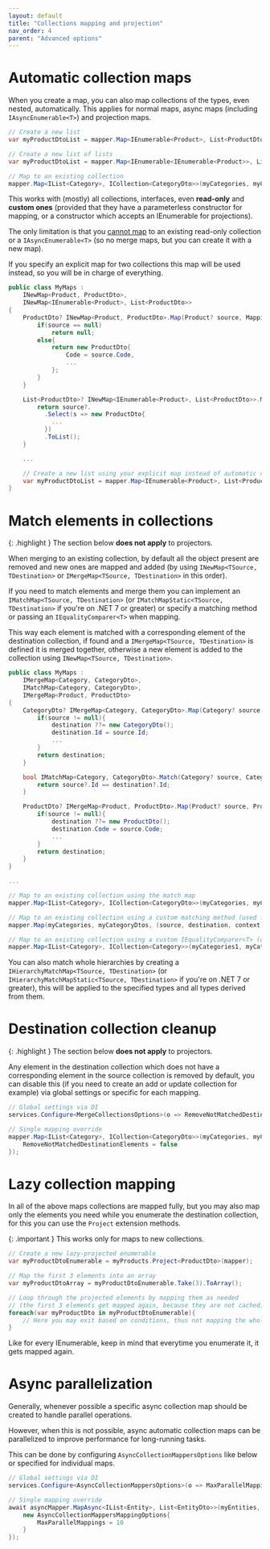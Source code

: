 ```yaml
---
layout: default
title: "Collections mapping and projection"
nav_order: 4
parent: "Advanced options"
---
```


# Automatic collection maps

When you create a map, you can also map collections of the types, even nested, automatically. This applies for normal maps, async maps (including `IAsyncEnumerable<T>`) and projection maps.

```csharp
// Create a new list
var myProductDtoList = mapper.Map<IEnumerable<Product>, List<ProductDto>>(myProducts);

// Create a new list of lists
var myProductDtoList = mapper.Map<IEnumerable<IEnumerable<Product>>, List<List<ProductDto>>>(myProductss);

// Map to an existing collection
mapper.Map<IList<Category>, ICollection<CategoryDto>>(myCategories, myCategoryDtos);
```

This works with (mostly) all collections, interfaces, even **read-only** and **custom ones** (provided that they have a parameterless constructor for mapping, or a constructor which accepts an IEnumerable<T> for projections).

The only limitation is that you <u>cannot map</u> to an existing read-only collection or a `IAsyncEnumerable<T>` (so no merge maps, but you can create it with a new map).

If you specify an explicit map for two collections this map will be used instead, so you will be in charge of everything.

```csharp
public class MyMaps :
    INewMap<Product, ProductDto>,
    INewMap<IEnumerable<Product>, List<ProductDto>>
{
    ProductDto? INewMap<Product, ProductDto>.Map(Product? source, MappingContext context){
        if(source == null)
            return null;
        else{
            return new ProductDto{
                Code = source.Code,
                ...
            };
        }
    }

    List<ProductDto>? INewMap<IEnumerable<Product>, List<ProductDto>>.Map(IEnumerable<Product>? source, MappingContext context){
        return source?.
          .Select(s => new ProductDto{
            ...
          })
          .ToList();
    }

    ...

    // Create a new list using your explicit map instead of automatic collection mapping
    var myProductDtoList = mapper.Map<IEnumerable<Product>, List<ProductDto>>(myProducts);
}
```

# Match elements in collections

{: .highlight }
The section below **does not apply** to projectors.

When merging to an existing collection, by default all the object present are removed and new ones are mapped and added (by using `INewMap<TSource, TDestination>` or `IMergeMap<TSource, TDestination>` in this order).

If you need to match elements and merge them you can implement an `IMatchMap<TSource, TDestination>` (or `IMatchMapStatic<TSource, TDestination>` if you're on .NET 7 or greater) or specify a matching method or passing an `IEqualityComparer<T>` when mapping.

This way each element is matched with a corresponding element of the destination collection, if found and a `IMergeMap<TSource, TDestination>` is defined it is merged together, otherwise a new element is added to the collection using `INewMap<TSource, TDestination>`.

```csharp
public class MyMaps :
    IMergeMap<Category, CategoryDto>,
    IMatchMap<Category, CategoryDto>,
    IMergeMap<Product, ProductDto>
{
    CategoryDto? IMergeMap<Category, CategoryDto>.Map(Category? source, CategoryDto? destination, MappingContext context){
        if(source != null){
            destination ??= new CategoryDto();
            destination.Id = source.Id;
            ...
        }
        return destination;
    }

    bool IMatchMap<Category, CategoryDto>.Match(Category? source, CategoryDto? destination, MatchingContext context){
        return source?.Id == destination?.Id;
    }

    ProductDto? IMergeMap<Product, ProductDto>.Map(Product? source, ProductDto? destination, MappingContext context){
        if(source != null){
            destination ??= new ProductDto();
            destination.Code = source.Code;
            ...
        }
        return destination;
    }
}

...

// Map to an existing collection using the match map
mapper.Map<IList<Category>, ICollection<CategoryDto>>(myCategories, myCategoryDtos);

// Map to an existing collection using a custom matching method (used for all types matching the provided types, in case of nested collections)
mapper.Map(myCategories, myCategoryDtos, (source, destination, context) => source?.Code == destination?.Code);

// Map to an existing collection using a custom IEqualityComparer<T> (only for matching the same type, used for all types matching the provided types, in case of nested collections)
mapper.Map<IList<Category>, ICollection<Category>>(myCategories1, myCategories2, myEqualityComparer);
```

You can also match whole hierarchies by creating a `IHierarchyMatchMap<TSource, TDestination>` (or `IHierarchyMatchMapStatic<TSource, TDestination>` if you're on .NET 7 or greater), this will be applied to the specified types and all types derived from them.

# Destination collection cleanup

{: .highlight }
The section below **does not apply** to projectors.

Any element in the destination collection which does not have a corresponding element in the source collection is removed by default, you can disable this (if you need to create an add or update collection for example) via global settings or specific for each mapping.

```csharp
// Global settings via DI
services.Configure<MergeCollectionsOptions>(o => RemoveNotMatchedDestinationElements = false);

// Single mapping override
mapper.Map<IList<Category>, ICollection<CategoryDto>>(myCategories, myCategoryDtos, new MergeCollectionsMappingOptions{
	RemoveNotMatchedDestinationElements = false
});
```

# Lazy collection mapping

In all of the above maps collections are mapped fully, but you may also map only the elements you need while you enumerate the destination collection, for this you can use the `Project` extension methods.

{: .important }
This works only for maps to new collections.

```csharp
// Create a new lazy-projected enumerable
var myProductDtoEnumerable = myProducts.Project<ProductDto>(mapper);

// Map the first 3 elements into an array
var myProductDtoArray = myProductDtoEnumerable.Take(3).ToArray();

// Loop through the projected elements by mapping them as needed
// (the first 3 elements get mapped again, because they are not cached)
foreach(var myProductDto in myProductDtoEnumerable){
    // Here you may exit based on conditions, thus not mapping the whole collection
}
```

Like for every IEnumerable, keep in mind that everytime you enumerate it, it gets mapped again.

# Async parallelization

Generally, whenever possible a specific async collection map should be created to handle parallel operations.

However, when this is not possible, async automatic collection maps can be parallelized to improve performance for long-running tasks.

This can be done by configuring `AsyncCollectionMappersOptions` like below or specified for individual maps.

```csharp
// Global settings via DI
services.Configure<AsyncCollectionMappersOptions>(o => MaxParallelMappings = 10);

// Single mapping override
await asyncMapper.MapAsync<IList<Entity>, List<EntityDto>>(myEntities, new object[]{
    new AsyncCollectionMappersMappingOptions{
        MaxParallelMappings = 10
    }
});
```
